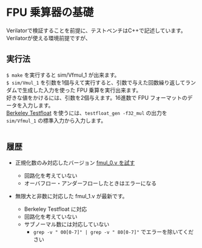 # FPU 乗算器の基礎

Verilatorで検証することを前提に、テストベンチはC++で記述しています。Verilatorが使える環境前提ですが、

## 実行法
`$ make` を実行すると sim/Vfmul_1 が出来ます。  
`$ sim/Vmul_1` を引数を1個与えて実行すると、引数で与えた回数繰り返してランダムで生成した入力を使った FPU 乗算を実行出来ます。  
好きな値をかけるには、引数を2個与えます。16進数で FPU フォーマットのデータを入力します。  
[Berkeley Testfloat](http://www.jhauser.us/arithmetic/TestFloat-3/doc/TestFloat-source.html) を使うには、`testfloat_gen -f32_mul` の出力を `sim/Vfmul_1` の標準入力から入力します。

```$ {PATHto}/testfloat_gen -f32_mul | ./sim/Vfmul_1
```

## 履歴
- 正規化数のみ対応したバージョン [fmul_0.v を試す](https://github.com/tom01h/ArirhmeticBasic/tree/693c09ceb8ae089efbd1615c452d8cb918de9933)

  - 回路化を考えていない
  - オーバフロー・アンダーフローしたときはエラーになる
- 無限大と非数に対応した fmul_1.v が最新です。
  - Berkeley Testfloat に対応
  - 回路化を考えていない
  - サブノーマル数には対応していない
    -  `grep -v " 00[0-7]" | grep -v " 80[0-7]"` でエラーを除いてください
